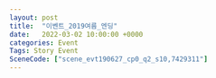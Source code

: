 ```yaml
---
layout: post
title:  "이벤트_2019여름_엔딩"
date:   2022-03-02 10:00:00 +0000
categories: Event
Tags: Story Event
SceneCode: ["scene_evt190627_cp0_q2_s10,7429311"]
---
```


